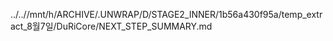 ../..//mnt/h/ARCHIVE/.UNWRAP/D/STAGE2_INNER/1b56a430f95a/temp_extract_8월7일/DuRiCore/NEXT_STEP_SUMMARY.md